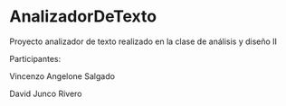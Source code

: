 # AnalizadorDeTexto
Proyecto analizador de texto realizado en la clase de análisis y diseño II

Participantes:

Vincenzo Angelone Salgado

David Junco Rivero
